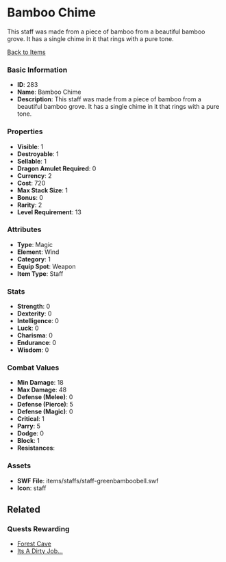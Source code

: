 # Bamboo Chime

This staff was made from a piece of bamboo from a beautiful bamboo grove. It has a single chime in it that rings with a pure tone.

[Back to Items](../items.md)

### Basic Information

- **ID**: 283
- **Name**: Bamboo Chime
- **Description**: This staff was made from a piece of bamboo from a beautiful bamboo grove. It has a single chime in it that rings with a pure tone.

### Properties

- **Visible**: 1
- **Destroyable**: 1
- **Sellable**: 1
- **Dragon Amulet Required**: 0
- **Currency**: 2
- **Cost**: 720
- **Max Stack Size**: 1
- **Bonus**: 0
- **Rarity**: 2
- **Level Requirement**: 13

### Attributes

- **Type**: Magic
- **Element**: Wind
- **Category**: 1
- **Equip Spot**: Weapon
- **Item Type**: Staff

### Stats

- **Strength**: 0
- **Dexterity**: 0
- **Intelligence**: 0
- **Luck**: 0
- **Charisma**: 0
- **Endurance**: 0
- **Wisdom**: 0

### Combat Values

- **Min Damage**: 18
- **Max Damage**: 48
- **Defense (Melee)**: 0
- **Defense (Pierce)**: 5
- **Defense (Magic)**: 0
- **Critical**: 1
- **Parry**: 5
- **Dodge**: 0
- **Block**: 1
- **Resistances**: 

### Assets

- **SWF File**: items/staffs/staff-greenbamboobell.swf
- **Icon**: staff

## Related

### Quests Rewarding

- [Forest Cave](../quests/19-forest-cave.md)
- [Its A Dirty Job...](../quests/25-its-a-dirty-job.md)


